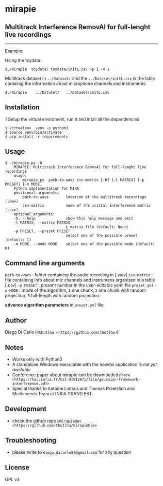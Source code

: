 # mirapie

## Multitrack Interference RemovAl for full-lenght live recordings
------------------------------------------------------------------

Example:

Using the toydata:

    $./mirapie  toydata/ toydata/initL.csv -p 1 -m 1

Multitrack dataset in `../Dataset/` and the `../Dataset/initL.csv` is the table containig the information about microphone channels and instruments

    $./mirapie    ../Dataset/   ../Dataset/initL.csv

## Installation
1 Setup the virtual enviroment, run it and intall all the dependencies

    $ virtualenv  venv -p python3
    $ source venv/bin/activate
    $ pip install -r requirements
## Usage

    $ ./mirapie.py -h
        MIRAPIE: Multitrack Interference RemovAl for full-lenght live recordings
        usage: 
            mirapie.py  path-to-wavs csv-matrix [-h] [-l MATRIX] [-p PRESET] [-m MODE]
        Python implementation for MIRA
        positional arguments:
            path-to-wavs        location of the multitrack recordings [.wav]
            csv-matrix          name of the initial interference matrix [.csv]
        optional arguments:
        -h, --help              show this help message and exit
        -l MATRIX, --matrix MATRIX   
                                L matrix file (default: None)
        -p PRESET, --preset PRESET
                                select one of the possible preset (default: 1)
        -m MODE, --mode MODE    select one of the possible mode (default: 0)
## Command line arguments
`path-to-wavs` : folder containing the audio recording in [.wav]
`csv-matrix`   : file containing info about mic channels and instrumens organized in a table [.csv]
`-p PRESET`    : present number in the user-editable yaml file `preset.yml`
`-m MODE`      : mode of the algorithm, `1` one chunk, `2` one chunk with random projection, `3` full-length with random projection.

__advance algorithm parameters__ in `preset.yml` file

## Author
Diego Di Carlo (`@Chutlhu <https://github.com/Chutlhu>`)

## Notes
-  Works only with Python3
-  A standalone Windows executable with the howdoi application _is not yet available_
-  Conference paper about mirapie can be downloaded `@here <https://hal.inria.fr/hal-01515971/file/gaussian-framework-interference.pdf>`
-  Special thanks to Antoine Liutkus and Thomas Praetzlich and Multispeech Team at INRIA GRAND EST.

## Development
- check the github repo `@mirapieDev <https://github.com/Chutlhu/mirapieDev>`

## Troubleshooting
- please write to `diego.dicarlo89@gmail.com` for any question

## License
GPL v3
